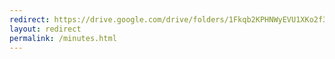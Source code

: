 ```yaml
---
redirect: https://drive.google.com/drive/folders/1Fkqb2KPHNWyEVU1XKo2f3HBsi93iMha0?usp=sharing
layout: redirect
permalink: /minutes.html
---
```

